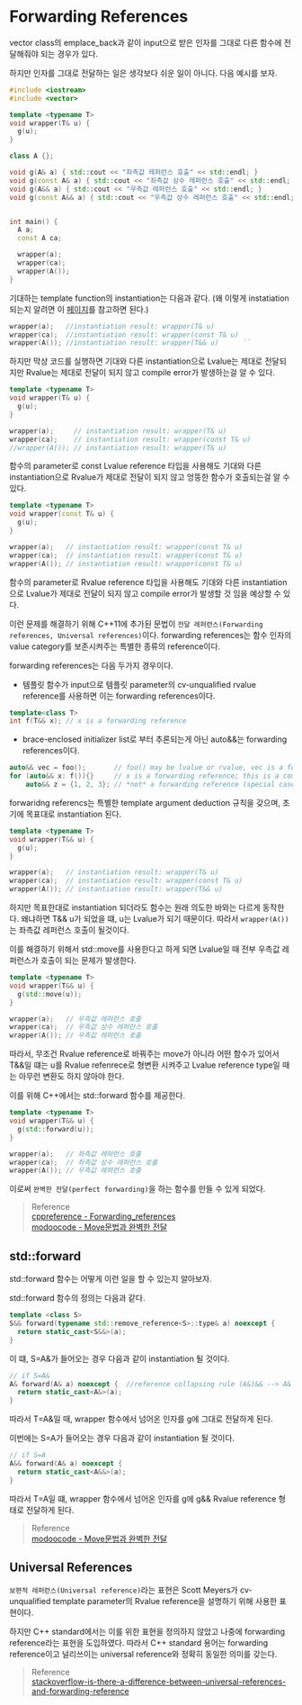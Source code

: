 # Forwarding References
vector class의 emplace_back과 같이 input으로 받은 인자를 그대로 다른 함수에 전달해줘야 되는 경우가 있다.

하지만 인자를 그대로 전달하는 일은 생각보다 쉬운 일이 아니다. 다음 예시를 보자.

```cpp
#include <iostream>
#include <vector>

template <typename T>
void wrapper(T& u) {
  g(u);
}

class A {};

void g(A& a) { std::cout << "좌측값 레퍼런스 호출" << std::endl; }
void g(const A& a) { std::cout << "좌측값 상수 레퍼런스 호출" << std::endl; }
void g(A&& a) { std::cout << "우측값 레퍼런스 호출" << std::endl; }
void g(const A&& a) { std::cout << "우측값 상수 레퍼런스 호출" << std::endl; }


int main() {
  A a;
  const A ca;

  wrapper(a);   
  wrapper(ca);  
  wrapper(A()); 
}
```

기대하는 template function의 instantiation는 다음과 같다. (왜 이렇게 instatiation 되는지 알려면 이 [페이지](https://rla523at.github.io/OnlineBook/sources/03%20programming/01%20C%2B%2B/31%20Template.html#Deduction-from-a-function-call)를 참고하면 된다.)
```cpp
wrapper(a);   //instantiation result: wrapper(T& u)       
wrapper(ca);  //instantiation result: wrapper(const T& u) 
wrapper(A()); //instantiation result: wrapper(T&& u)      ``
```

하지만 막상 코드를 실행하면 기대와 다른 instantiation으로 Lvalue는 제대로 전달되지만 Rvalue는 제대로 전달이 되지 않고 compile error가 발생하는걸 알 수 있다.

```cpp
template <typename T>
void wrapper(T& u) {
  g(u);
}

wrapper(a);     // instantiation result: wrapper(T& u)       
wrapper(ca);    // instantiation result: wrapper(const T& u) 
//wrapper(A()); // instantiation result: wrapper(T& u)      
```

함수의 parameter로 const Lvalue reference 타입을 사용해도 기대와 다른 instantiation으로 Rvalue가 제대로 전달이 되지 않고 엉뚱한 함수가 호출되는걸 알 수 있다.

```cpp
template <typename T>
void wrapper(const T& u) {
  g(u);
}

wrapper(a);   // instantiation result: wrapper(const T& u)       
wrapper(ca);  // instantiation result: wrapper(const T& u) 
wrapper(A()); // instantiation result: wrapper(const T& u)      
```

함수의 parameter로 Rvalue reference 타입을 사용해도 기대와 다른 instantiation으로 Lvalue가 제대로 전달이 되지 않고 compile error가 발생할 것 임을 예상할 수 있다.

이런 문제를 해결하기 위해 C++11에 추가된 문법이 `전달 레퍼런스(Forwarding references, Universal references)`이다. forwarding references는 함수 인자의 value category를 보존시켜주는 특별한 종류의 reference이다.

forwarding references는 다음 두가지 경우이다.
* 템플릿 함수가 input으로 템플릿 parameter의 cv-unqualified rvalue reference를 사용하면 이는 forwarding references이다.
```cpp
template<class T>
int f(T&& x); // x is a forwarding reference
```
* brace-enclosed initializer list로 부터 추론되는게 아닌 auto&&는 forwarding references이다.
```cpp
auto&& vec = foo();       // foo() may be lvalue or rvalue, vec is a forwarding reference
for (auto&& x: f()){}     // x is a forwarding reference; this is a common way to use range for in generic code
    auto&& z = {1, 2, 3}; // *not* a forwarding reference (special case for initializer lists)
```

forwaridng referencs는 특별한 template argument deduction 규칙을 갖으며, 초기에 목표대로 instantiation 된다.
```cpp
template <typename T>
void wrapper(T&& u) {
  g(u);
}

wrapper(a);   // instantiation result: wrapper(T& u)       
wrapper(ca);  // instantiation result: wrapper(const T& u) 
wrapper(A()); // instantiation result: wrapper(T&& u)      
```

하지만 목표한대로 instantiation 되더라도 함수는 원래 의도한 바와는 다르게 동작한다. 왜냐하면 T&& u가 되었을 떄, u는 Lvalue가 되기 때문이다. 따라서 `wrapper(A())`는 좌측값 레퍼런스 호출이 될것이다. 

이를 해결하기 위해서 std::move를 사용한다고 하게 되면 Lvalue일 때 전부 우측값 레퍼런스가 호출이 되는 문제가 발생한다.
```cpp
template <typename T>
void wrapper(T&& u) {
  g(std::move(u));
}

wrapper(a);   // 우측값 레퍼런스 호출
wrapper(ca);  // 우측값 상수 레퍼런스 호출
wrapper(A()); // 우측값 레퍼런스 호출
```

따라서, 무조건 Rvalue reference로 바꿔주는 move가 아니라 어떤 함수가 있어서 T&&일 떄는 u를 Rvalue refenrece로 형변환 시켜주고 Lvalue reference type일 때는 아무런 변환도 하지 않아야 한다.

이를 위해 C++에서는 std::forward 함수를 제공한다.

```cpp
template <typename T>
void wrapper(T&& u) {
  g(std::forward(u));
}

wrapper(a);   // 좌측값 레퍼런스 호출
wrapper(ca);  // 좌측값 상수 레퍼런스 호출
wrapper(A()); // 우측값 레퍼런스 호출
```

이로써 `완벽한 전달(perfect forwarding)`을 하는 함수를 만들 수 있게 되었다.

> Reference  
> [cppreference - Forwarding_references](https://en.cppreference.com/w/cpp/language/reference#Forwarding_references)  
> [modoocode - Move문법과 완벽한 전달](https://modoocode.com/228)  

## std::forward
std::forward 함수는 어떻게 이런 일을 할 수 있는지 알아보자.

std::forward 함수의 정의는 다음과 같다.

```cpp
template <class S>
S&& forward(typename std::remove_reference<S>::type& a) noexcept {
  return static_cast<S&&>(a);
}
```

이 떄, S=A&가 들어오는 경우 다음과 같이 instantiation 될 것이다.
```cpp
// if S=A&
A& forward(A& a) noexcept {  //reference collapsing rule (A&)&& --> A&
  return static_cast<A&>(a);
}
```

따라서 T=A&일 때, wrapper 함수에서 넘어온 인자를 g에 그대로 전달하게 된다.

이번에는 S=A가 들어오는 경우 다음과 같이 instantiation 될 것이다.
```cpp
// if S=A
A&& forward(A& a) noexcept { 
  return static_cast<A&&>(a);
}
```

따라서 T=A일 떄, wrapper 함수에서 넘어온 인자를 g에 g&& Rvalue reference 형태로 전달하게 된다.

> Reference  
> [modoocode - Move문법과 완벽한 전달](https://modoocode.com/228)  

## Universal References
`보편적 레퍼런스(Universal reference)`라는 표현은 Scott Meyers가 cv-unqualified template parameter의 Rvalue reference을 설명하기 위해 사용한 표현이다.

하지만 C++ standard에서는 이를 위한 표현을 정의하지 않았고 나중에 forwarding reference라는 표현을 도입하였다. 따라서 C++ standard 용어는 forwarding reference이고 널리쓰이는 universal reference와 정확히 동일한 의미를 갖는다.

> Reference  
> [stackoverflow-is-there-a-difference-between-universal-references-and-forwarding-reference](https://stackoverflow.com/questions/39552272/is-there-a-difference-between-universal-references-and-forwarding-references)  